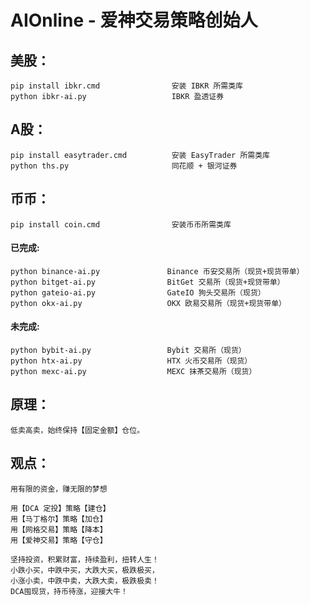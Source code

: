 # AIOnline - 爱神交易策略创始人

## 美股：
    pip install ibkr.cmd                安装 IBKR 所需类库
    python ibkr-ai.py                   IBKR 盈透证券

## A股：
    pip install easytrader.cmd          安装 EasyTrader 所需类库
    python ths.py                       同花顺 + 银河证券

## 币币：
    pip install coin.cmd                安装币币所需类库

####  已完成:
    python binance-ai.py               Binance 币安交易所（现货+现货带单）
    python bitget-ai.py                BitGet 交易所（现货+现贷带单）
    python gateio-ai.py                GateIO 狗头交易所（现货）
    python okx-ai.py                   OKX 欧易交易所（现货+现货带单）
  
####  未完成:
    python bybit-ai.py                 Bybit 交易所（现货）
    python htx-ai.py                   HTX 火币交易所（现货）
    python mexc-ai.py                  MEXC 抹茶交易所（现货）

## 原理：
    低卖高卖，始终保持【固定金额】仓位。
    
## 观点：
    用有限的资金，赚无限的梦想
    
    用【DCA 定投】策略【建仓】
    用【马丁格尔】策略【加仓】
    用【网格交易】策略【降本】
    用【爱神交易】策略【守仓】
    
    坚持投资，积累财富，持续盈利，扭转人生！
    小跌小买，中跌中买，大跌大买，极跌极买，
    小涨小卖，中跌中卖，大跌大卖，极跌极卖！
    DCA囤现货，持币待涨，迎接大牛！
